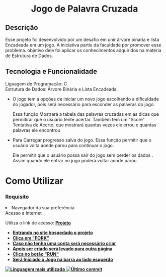 <h1 align='center'>Jogo de Palavra Cruzada</h1>

<h2>Descrição</h2>
<p>Esse projeto foi desenvolvido por um desafio em unir ârvore binaria e lista Encadeada em um jogo. A iniciativa partiu da faculdade por promover esse problema. objetivo dele foi aplicar os conhecimentos adquiridos na matéria de Estrutura de Dados.</p>
<h2>Tecnologia e Funcionalidade</h2>
<p>Liguagem de Programação: C <br>Estrutura de Dados: Ârvore Binária e Lista Encadeada.</p>
<ul>
<li>O jogo tem a opções de iniciar um novo jogo escolhendo a dificuldade do jogador, pois será necessário para esconder as palavras do jogo.</li>
<p>Essa função Mostrará a tabela das palavras cruzadas em as dicas que permitirar que o usuário tente acertar. Também tem um "Score" Tentativa de Acerto, que mostrará quantas vezes ele errou e quantas palavras ele encontrou</p>
<li>Para Carregar progresso salva do jogo. Essa função permitir que o usuário volta aonde parou para continuar o jogo.</li>
<p>Ele permitir que o usuário possa sair do jogo sem perder os dados . Assim quando ele entrar no jogo poderá voltar aonde parou.</p>
</ul>

<h1>Como Utilizar</h1>
<ul></ul>
<h3>Requisito</h3>
<li>Navegador da sua preferência<br>Acesso a Internet</li>
</ul>

  <p>Utiliza o link de acesso: <a href='https://replit.com/@Jose-Henrique30/Proj-PalavrasCruzadas?v=1' target="_black"><b>Projeto<b></p>
  <ul>
    <li>Entrando no site hospedado o projeto</li>
    <li>Clica em "FORK"</li>
    <li>Caso não tenha uma conta será necessário criar</li>
    <li>Apois ser criado será levado para outra página</li>
    <li>Clica no botão "RUN"</li>
    <li>Será Iniciado o Jogo na barra ao lado esquerdo</li>
  </ul>

![Linguagem mais utilizada](https://img.shields.io/github/languages/top/HenriqueMart/JOGO_DE_PALAVRA_CRUZADA)
![Último commit](https://img.shields.io/github/last-commit/HenriqueMart/JOGO_DE_PALAVRA_CRUZADA)

